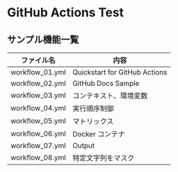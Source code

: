 # GitHub Actions Test

## サンプル機能一覧

| ファイル名      | 内容                          |
| --------------- | ----------------------------- |
| workflow_01.yml | Quickstart for GitHub Actions |
| workflow_02.yml | GitHub Docs Sample            |
| workflow_03.yml | コンテキスト、環境変数        |
| workflow_04.yml | 実行順序制御                  |
| workflow_05.yml | マトリックス                  |
| workflow_06.yml | Docker コンテナ               |
| workflow_07.yml | Output                        |
| workflow_08.yml | 特定文字列をマスク            |
